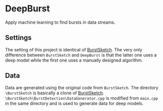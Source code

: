 # DeepBurst

Apply machine learning to find bursts in data streams.

## Settings

The setting of this project is identical of [BurstSketch](https://github.com/BurstSketch/BurstSketch). The very only difference between `BurstSketch` and `DeepBurst` is that the latter one uses a deep model while the first one uses a manually designed algorithm.

## Data

Data are generated using the original code from `BurstSketch`. The directory `\BurstSketch` is basically a clone of [BurstSketch](https://github.com/BurstSketch/BurstSketch). `\BurstSketch\BurstDetection\DataGenerator.cpp` is modified from `main.cpp` in the same directory and is used to generate data for deep models.